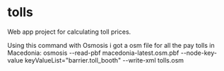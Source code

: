 # tolls
Web app project for calculating toll prices.

Using this command with Osmosis i got a osm file for all the pay tolls in Macedonia:
osmosis --read-pbf macedonia-latest.osm.pbf --node-key-value keyValueList="barrier.toll_booth" --write-xml tolls.osm

